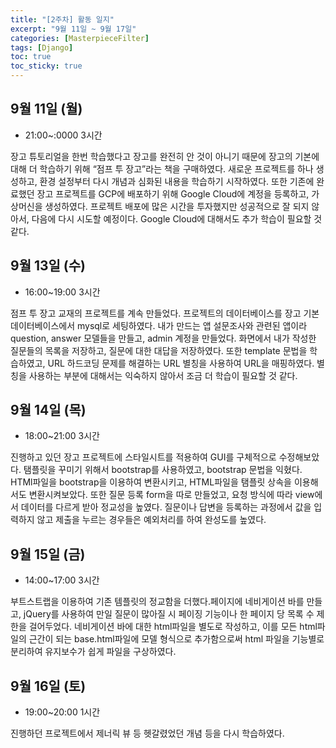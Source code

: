 ```yaml
---
title: "[2주차] 활동 일지"
excerpt: "9월 11일 ~ 9월 17일"
categories: [MasterpieceFilter]
tags: [Django]
toc: true
toc_sticky: true
---
```


## 9월 11일 (월)
* 21:00~:0000 3시간
  
장고 튜토리얼을 한번 학습했다고 장고를 완전히 안 것이 아니기 때문에 장고의 기본에 대해 더 학습하기 위해 “점프 투 장고”라는 책을 구매하였다. 새로운 프로젝트를 하나 생성하고, 환경 설정부터 다시 개념과 심화된 내용을 학습하기 시작하였다. 또한 기존에 완료했던 장고 프로젝트를 GCP에 배포하기 위해 Google Cloud에 계정을 등록하고, 가상머신을 생성하였다. 프로젝트 배포에 많은 시간을 투자했지만 성공적으로 잘 되지 않아서, 다음에 다시 시도할 예정이다. Google Cloud에 대해서도 추가 학습이 필요할 것 같다.

## 9월 13일 (수)
* 16:00~19:00 3시간

점프 투 장고 교재의 프로젝트를 계속 만들었다. 프로젝트의 데이터베이스를 장고 기본 데이터베이스에서 mysql로 세팅하였다. 내가 만드는 앱 설문조사와 관련된 앱이라 question, answer 모델들을 만들고, admin 계정을 만들었다. 화면에서 내가 작성한 질문들의 목록을 저장하고, 질문에 대한 대답을 저장하였다. 또한 template 문법을 학습하였고, URL 하드코딩 문제를 해결하는 URL 별칭을 사용하여 URL을 매핑하였다. 별칭을 사용하는 부분에 대해서는 익숙하지 않아서 조금 더 학습이 필요할 것 같다.


## 9월 14일 (목)
* 18:00~21:00 3시간

진행하고 있던 장고 프로젝트에 스타일시트를 적용하여 GUI를 구체적으로 수정해보았다. 탬플릿을 꾸미기 위해서 bootstrap를 사용하였고, bootstrap 문법을 익혔다. HTMl파일을 bootstrap을 이용하여 변환시키고, HTML파일을 탬플릿 상속을 이용해서도 변환시켜보았다. 또한 질문 등록 form을 따로 만들었고, 요청 방식에 따라 view에서 데이터를 다르게 받아 정교성을 높였다. 질문이나 답변을 등록하는 과정에서 값을 입력하지 않고 제출을 누르는 경우들은 예외처리를 하여 완성도를 높였다.


## 9월 15일 (금)
* 14:00~17:00 3시간

부트스트랩을 이용하여 기존 템플릿의 정교함을 더했다.페이지에 네비게이션 바를 만들고, jQuery를 사용하여 만일 질문이 많아질 시 페이징 기능이나 한 페이지 당 목록 수 제한을 걸어두었다. 네비게이션 바에 대한 html파일을 별도로 작성하고, 이를 모든 html파일의 근간이 되는 base.html파일에 모델 형식으로 추가함으로써 html 파일을 기능별로 분리하여 유지보수가 쉽게 파일을 구상하였다.


## 9월 16일 (토)
* 19:00~20:00 1시간

진행하던 프로젝트에서 제너릭 뷰 등 헷갈렸었던 개념 등을 다시 학습하였다.